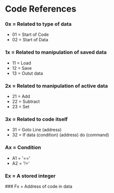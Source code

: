 # Code References
### 0x = Related to type of data
- 01 = Start of Code
- 02 = Start of Data
### 1x = Related to manipulation of saved data
- 11 = Load
- 12 = Save
- 13 = Outut data
### 2x = Related to manipulation of active data
- 21 = Add
- 22 = Subtract
- 23 = Set
### 3x = Related to code itself
- 31 = Goto Line (address)
- 32 = If data (condition) (address) do (command)
### Ax = Condition
- A1 = '=='
- A2 = '!='
### Ex = A stored integer
### Fx = Address of code in data